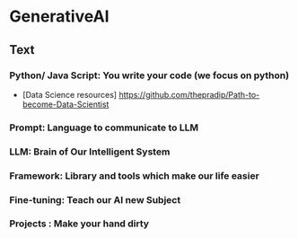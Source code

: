 # GenerativeAI

## Text
### Python/ Java Script: You write your code (we focus on python)

- [Data Science resources] https://github.com/thepradip/Path-to-become-Data-Scientist

### Prompt: Language to communicate to LLM

### LLM: Brain of  Our Intelligent System

### Framework: Library and tools which  make our life easier

### Fine-tuning: Teach our AI new Subject

### Projects : Make your hand dirty
